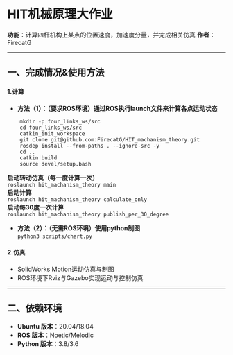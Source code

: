 # HIT机械原理大作业

**功能**：计算四杆机构上某点的位置速度，加速度分量，并完成相关仿真
**作者**：FirecatG


---
## 一、完成情况&使用方法

#### 1.计算
- **方法（1）：（要求ROS环境）通过ROS执行launch文件来计算各点运动状态**
```
	mkdir -p four_links_ws/src
	cd four_links_ws/src
	catkin_init_workspace
	git clone git@github.com:FirecatG/HIT_machanism_theory.git
	rosdep install --from-paths . --ignore-src -y
	cd ..
	catkin build
	source devel/setup.bash
```
  **启动转动仿真（每一度计算一次）**  
	`roslaunch hit_machanism_theory main`  
  **启动计算**  
	`roslaunch hit_machanism_theory calculate_only`  
  **启动每30度一次计算**  
	`roslaunch hit_machanism_theory publish_per_30_degree`  


- **方法（2）：（无需ROS环境）使用python制图**  
	`python3 scripts/chart.py`

#### 2.仿真
- SolidWorks Motion运动仿真与制图
- ROS环境下Rviz与Gazebo实现运动与控制仿真

---

## 二、依赖环境
- **Ubuntu 版本**：20.04/18.04
- **ROS 版本**：Noetic/Melodic
- **Python 版本**：3.8/3.6
